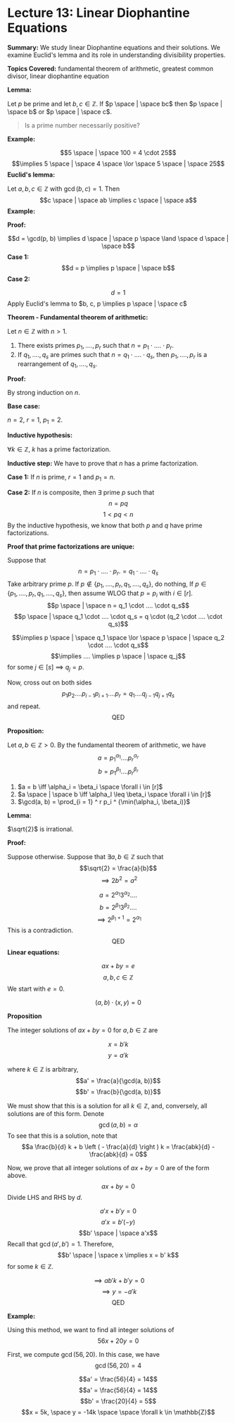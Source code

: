 # Lecture 13: Linear Diophantine Equations

**Summary:**
We study linear Diophantine equations and their solutions. We examine Euclid's lemma and its role in understanding divisibility properties.

**Topics Covered:** fundamental theorem of arithmetic, greatest common divisor, linear diophantine equation

**Lemma:**

Let $p$ be prime and let $b, c \in \mathbb{Z}$. If $p \space | \space bc$ then $p \space | \space b$ or $p \space | \space c$.

> Is a prime number necessarily positive?

**Example:**

$$5 \space | \space 100 = 4 \cdot 25$$
$$\implies 5 \space | \space 4 \space \lor \space 5 \space | \space 25$$
**Euclid's lemma:**

Let $a, b, c \in \mathbb{Z}$ with $\gcd(b, c) = 1$. Then
$$c \space | \space ab \implies c \space | \space a$$
**Example:**

**Proof:**

$$d = \gcd(p, b) \implies d \space | \space p \space \land \space d \space | \space b$$
**Case 1:**
$$d = p \implies p \space | \space b$$
**Case 2:**

$$d = 1$$
Apply Euclid's lemma to $b, c, p \implies p \space | \space c$

**Theorem - Fundamental theorem of arithmetic:**

Let $n \in \mathbb{Z}$ with $n > 1$.
1. There exists primes $p_1, ...., p_r$ such that $n = p_1 \cdot .... \cdot p_r$.
2. If $q_1, ...., q_s$ are primes such that $n = q_1 \cdot .... \cdot q_s$, then $p_1, ...., p_r$ is a rearrangement of $q_1, ...., q_s$.

**Proof:**

By strong induction on $n$.

**Base case:**

$n = 2$, $r = 1$, $p_1 = 2$.

**Inductive hypothesis:**

$\forall k \in \mathbb{Z}$, $k$ has a prime factorization.

**Inductive step:** We have to prove that $n$ has a prime factorization.

**Case 1:** If $n$ is prime, $r = 1$ and $p_1 = n$.

**Case 2:** If $n$ is composite, then $\exists$ prime $p$ such that
$$n = pq$$
$$1 < pq < n$$
By the inductive hypothesis, we know that both $p$ and $q$ have prime factorizations.

**Proof that prime factorizations are unique:**

Suppose that
$$n = p_1 \cdot .... \cdot p_r.  = q_1 \cdot .... \cdot q_s$$
Take arbitrary prime $p$. If $p \notin \{p_1, ...., p_r, q_1, ...., q_s\}$, do nothing, If $p \in \{p_1, ...., p_r, q_1, ...., q_s\}$, then assume WLOG that $p = p_i$ with $i \in [r]$.
$$p \space | \space n = q_1 \cdot .... \cdot q_s$$ $$p \space | \space q_1 \cdot .... \cdot q_s = q \cdot (q_2 \cdot .... \cdot q_s)$$

$$\implies p \space | \space q_1 \space \lor \space p \space | \space q_2 \cdot .... \cdot q_s$$
$$\implies .... \implies p \space | \space q_j$$
for some $j \in [s]$ $\implies$ $q_j = p$.

Now, cross out on both sides
$$p_1 p_2 .... p_{i - 1} p_{i + 1} .... p_r = q_1 .... q_{j - 1} q_{j + 1} q_s$$
and repeat.
$$\text{QED}$$


**Proposition:**

Let $a, b \in \mathbb{Z} { > 0}$. By the fundamental theorem of arithmetic, we have
$$a = p_1 ^ {\alpha_1} .... p_r ^ {\alpha_r}$$
$$b = p_1 ^ {\beta_1} .... p_r ^ {\beta_r}$$

1. $a = b \iff \alpha_i = \beta_i \space \forall i \in [r]$
2. $a \space | \space b \iff \alpha_I \leq \beta_i \space \forall i \in [r]$
3. $\gcd(a, b) = \prod_{i = 1} ^ r p_i ^ {\min(\alpha_i, \beta_i)}$

**Lemma:**

$\sqrt{2}$ is irrational.

**Proof:**

Suppose otherwise. Suppose that $\exists a, b \in \mathbb{Z}$ such that
$$\sqrt{2} = \frac{a}{b}$$
$$\implies 2b ^ 2 = a ^ 2$$

$$a = 2 ^ {\alpha_1} 3 ^ {\alpha_2} ....$$
$$b = 2 ^ {\beta_1} 3 ^ {\beta_2} ....$$
$$\implies 2 ^ {\beta_1 + 1} = 2 ^ {\alpha_1}$$
This is a contradiction.
$$\text{QED}$$
**Linear equations:**

$$ax + by = e$$
$$a, b, c \in \mathbb{Z}$$
We start with $e = 0$.

$$(a, b) \cdot (x, y) = 0$$

**Proposition**

The integer solutions of $ax + by = 0$ for $a, b \in \mathbb{Z}$ are

$$x = b'k$$
$$y = a'k$$

where $k \in \mathbb{Z}$ is arbitrary,
$$a' = \frac{a}{\gcd(a, b)}$$
$$b' = \frac{b}{\gcd(a, b)}$$

We must show that this is a solution for all $k \in \mathbb{Z}$, and, conversely, all solutions are of this form. Denote
$$\gcd(a, b) = \alpha$$
To see that this is a solution, note that
$$a \frac{b}{d} k + b \left (  - \frac{a}{d} \right ) k = \frac{abk}{d} - \frac{abk}{d} = 0$$

Now, we prove that all integer solutions of $a x + by = 0$ are of the form above.
$$ax + by = 0$$
Divide LHS and RHS by $d$.

$$a'x + b'y = 0$$
$$a'x = b'(-y)$$
$$b' \space | \space a'x$$
Recall that $\gcd(a', b') = 1$. Therefore,
$$b' \space | \space x \implies x = b' k$$
for some $k \in \mathbb{Z}$.

$$\implies ab'k + b' y = 0$$
$$\implies y = -a'k$$
$$\text{QED}$$

**Example:**

Using this method, we want to find all integer solutions of
$$56 x + 20 y = 0$$

First, we compute $\gcd(56, 20)$. In this case, we have
$$\gcd(56, 20) = 4$$

$$a' = \frac{56}{4} = 14$$
$$a' = \frac{56}{4} = 14$$
$$b' = \frac{20}{4} = 5$$
$$x = 5k, \space y = -14k \space \space \forall k \in \mathbb{Z}$$

